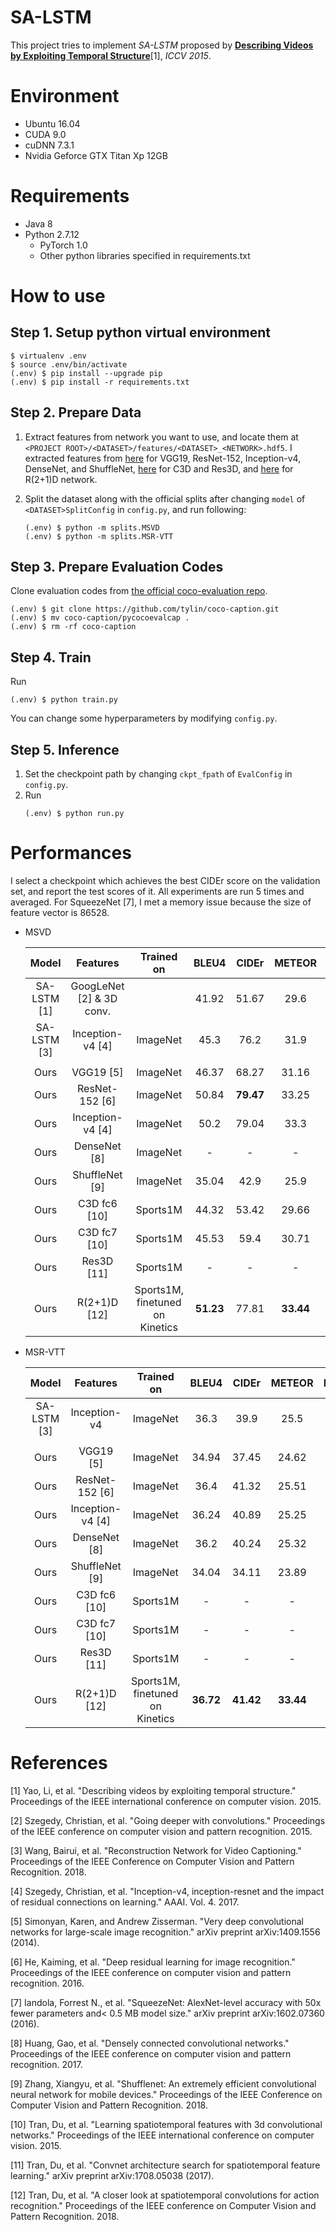 # SA-LSTM

This project tries to implement *SA-LSTM* proposed by **[Describing Videos by Exploiting Temporal Structure](https://www.cv-foundation.org/openaccess/content_iccv_2015/papers/Yao_Describing_Videos_by_ICCV_2015_paper.pdf)**[1], *ICCV 2015*.



# Environment

* Ubuntu 16.04
* CUDA 9.0
* cuDNN 7.3.1
* Nvidia Geforce GTX Titan Xp 12GB


# Requirements

* Java 8
* Python 2.7.12
  * PyTorch 1.0
  * Other python libraries specified in requirements.txt



# How to use

## Step 1. Setup python virtual environment

```
$ virtualenv .env
$ source .env/bin/activate
(.env) $ pip install --upgrade pip
(.env) $ pip install -r requirements.txt
```


## Step 2. Prepare Data

1. Extract features from network you want to use, and locate them at `<PROJECT ROOT>/<DATASET>/features/<DATASET>_<NETWORK>.hdf5`. I extracted features from [here](https://github.com/hobincar/video-feature-extractor) for VGG19, ResNet-152, Inception-v4, DenseNet, and ShuffleNet, [here](https://github.com/facebook/C3D) for C3D and Res3D, and [here](https://github.com/facebookresearch/VMZ) for R(2+1)D network.

2. Split the dataset along with the official splits after changing `model` of `<DATASET>SplitConfig` in `config.py`, and run following:

   ```
   (.env) $ python -m splits.MSVD
   (.env) $ python -m splits.MSR-VTT
   ```


## Step 3. Prepare Evaluation Codes

Clone evaluation codes from [the official coco-evaluation repo](https://github.com/tylin/coco-caption).

   ```
   (.env) $ git clone https://github.com/tylin/coco-caption.git
   (.env) $ mv coco-caption/pycocoevalcap .
   (.env) $ rm -rf coco-caption
   ```


## Step 4. Train

Run
   ```
   (.env) $ python train.py
   ```

You can change some hyperparameters by modifying `config.py`.


## Step 5. Inference

1. Set the checkpoint path by changing `ckpt_fpath` of `EvalConfig` in `config.py`.
2. Run
   ```
   (.env) $ python run.py
   ```


# Performances

I select a checkpoint which achieves the best CIDEr score on the validation set, and report the test scores of it. All experiments are run 5 times and averaged. For SqueezeNet [7], I met a memory issue because the size of feature vector is 86528.

* MSVD

  | Model | Features | Trained on | BLEU4 | CIDEr | METEOR | ROUGE_L |
  | :---: | :---: | :---: | :---: | :---: | :---: | :---: |
  | SA-LSTM [1] | GoogLeNet [2] & 3D conv. | | 41.92 | 51.67 | 29.6 | - |
  | SA-LSTM [3] | Inception-v4 [4] | ImageNet | 45.3 | 76.2 | 31.9 | 64.2 |
  |  |  |  |  |  |
  | Ours | VGG19 [5] | ImageNet | 46.37	| 68.27 |	31.16 |	67.37 |
  | Ours | ResNet-152 [6] | ImageNet | 50.84	| **79.47** |	33.25 |	69.81 |
  | Ours | Inception-v4 [4] | ImageNet | 50.2	| 79.04 |	33.3 |	69.65 |
  | Ours | DenseNet [8] | ImageNet | - | - | - | - |
  | Ours | ShuffleNet [9] | ImageNet | 35.04 |	42.9 |	25.9 |	62.62 |
  | Ours | C3D fc6 [10] | Sports1M | 44.32	| 53.42 |	29.66 |	67.05 |
  | Ours | C3D fc7 [10] | Sports1M | 45.53 |	59.4 |	30.71 |	67.79 |
  | Ours | Res3D [11] | Sports1M | - | - | - | - |
  | Ours | R(2+1)D [12] | Sports1M, finetuned on Kinetics | **51.23**	| 77.81 |	**33.44** |	**70.06** |


* MSR-VTT

  | Model | Features | Trained on | BLEU4 | CIDEr | METEOR | ROUGE_L |
  | :---: | :---: | :---: | :---: | :---: | :---: | :---: |
  | SA-LSTM [3] | Inception-v4 | ImageNet | 36.3 | 39.9 | 25.5 | 58.3 |
  |  |  |  |  |  |
  | Ours | VGG19 [5] | ImageNet | 34.94	| 37.45 |	24.62 |	56.33 |
  | Ours | ResNet-152 [6] | ImageNet | 36.4 |	41.32 |	25.51 |	57.57 |
  | Ours | Inception-v4 [4] | ImageNet | 36.24	| 40.89 |	25.25 |	57.31 |
  | Ours | DenseNet [8] | ImageNet | 36.2 |	40.24 |	25.32 |	57.34 |
  | Ours | ShuffleNet [9] | ImageNet | 34.04	| 34.11 |	23.89 |	55.78 |
  | Ours | C3D fc6 [10] | Sports1M | - | - | - | - |
  | Ours | C3D fc7 [10] | Sports1M | - | - | - | - |
  | Ours | Res3D [11] | Sports1M | - | - | - | - |
  | Ours | R(2+1)D [12] | Sports1M, finetuned on Kinetics | **36.72** |	**41.42** |	**33.44** |	**57.72** |


# References

[1] Yao, Li, et al. "Describing videos by exploiting temporal structure." Proceedings of the IEEE international conference on computer vision. 2015.

[2] Szegedy, Christian, et al. "Going deeper with convolutions." Proceedings of the IEEE conference on computer vision and pattern recognition. 2015.

[3] Wang, Bairui, et al. "Reconstruction Network for Video Captioning." Proceedings of the IEEE Conference on Computer Vision and Pattern Recognition. 2018.

[4] Szegedy, Christian, et al. "Inception-v4, inception-resnet and the impact of residual connections on learning." AAAI. Vol. 4. 2017.

[5] Simonyan, Karen, and Andrew Zisserman. "Very deep convolutional networks for large-scale image recognition." arXiv preprint arXiv:1409.1556 (2014).

[6] He, Kaiming, et al. "Deep residual learning for image recognition." Proceedings of the IEEE conference on computer vision and pattern recognition. 2016.

[7] Iandola, Forrest N., et al. "SqueezeNet: AlexNet-level accuracy with 50x fewer parameters and< 0.5 MB model size." arXiv preprint arXiv:1602.07360 (2016).

[8] Huang, Gao, et al. "Densely connected convolutional networks." Proceedings of the IEEE conference on computer vision and pattern recognition. 2017.

[9] Zhang, Xiangyu, et al. "Shufflenet: An extremely efficient convolutional neural network for mobile devices." Proceedings of the IEEE Conference on Computer Vision and Pattern Recognition. 2018.

[10] Tran, Du, et al. "Learning spatiotemporal features with 3d convolutional networks." Proceedings of the IEEE international conference on computer vision. 2015.

[11] Tran, Du, et al. "Convnet architecture search for spatiotemporal feature learning." arXiv preprint arXiv:1708.05038 (2017).

[12] Tran, Du, et al. "A closer look at spatiotemporal convolutions for action recognition." Proceedings of the IEEE conference on Computer Vision and Pattern Recognition. 2018.
